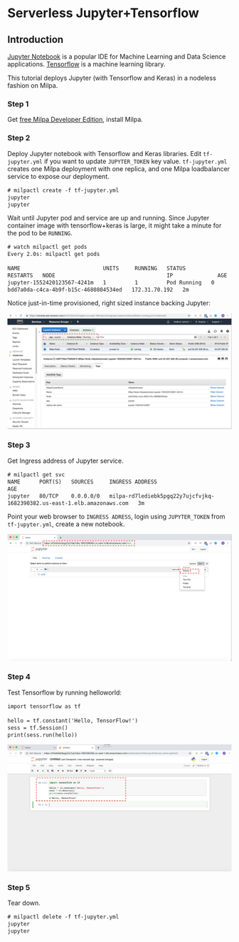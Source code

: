 # Serverless Jupyter+Tensorflow

## Introduction

[Jupyter Notebook](https://jupyter-notebook.readthedocs.io/en/stable/) is a popular IDE for Machine Learning and Data Science applications.
[Tensorflow](https://www.tensorflow.org/) is a machine learning library.

This tutorial deploys Jupyter (with Tensorflow and Keras) in a nodeless fashion on Milpa.
### Step 1

Get [free Milpa Developer Edition](https://www.elotl.co/trial), install Milpa.

### Step 2

Deploy Jupyter notebook with Tensorflow and Keras libraries. Edit `tf-jupyter.yml` if you want to update `JUPYTER_TOKEN` key value. `tf-jupyter.yml` creates one Milpa deployment with one replica, and one Milpa loadbalancer service to expose our deployment.

```
# milpactl create -f tf-jupyter.yml
jupyter
jupyter
```

Wait until Jupyter pod and service are up and running. Since Jupyter container image with tensorflow+keras is large, it might take a minute for the pod to be `RUNNING`.

```
# watch milpactl get pods
Every 2.0s: milpactl get pods                                                                                        

NAME                          UNITS     RUNNING   STATUS        RESTARTS   NODE                                   IP              AGE
jupyter-1552420123567-4241m   1         1         Pod Running   0          bdd7a0da-c4ca-4b9f-b15c-4680804534ed   172.31.70.192   2m

```

Notice just-in-time provisioned, right sized instance backing Jupyter:

![JIT EC2](https://github.com/elotl/milpa-apps/blob/master/tensorflow-jupyter/screenshots/jit-jupyter-instance.png "JIT EC2")

### Step 3

Get Ingress address of Jupyter service.

```
# milpactl get svc
NAME      PORT(S)   SOURCES     INGRESS ADDRESS                                                           AGE
jupyter   80/TCP    0.0.0.0/0   milpa-rd7lediebk5pgq22y7ujcfvjkq-1682390382.us-east-1.elb.amazonaws.com   3m
```

Point your web browser to `INGRESS ADRESS`, login using `JUPYTER_TOKEN` from `tf-jupyter.yml`, create a new notebook.

![Jupyter login](https://github.com/elotl/milpa-apps/blob/master/tensorflow-jupyter/screenshots/jupyter-login.png "Jupyter login")

### Step 4

Test Tensorflow by running helloworld:

```
import tensorflow as tf

hello = tf.constant('Hello, TensorFlow!')
sess = tf.Session()
print(sess.run(hello))
```

![Tensorflow helloworld](https://github.com/elotl/milpa-apps/blob/master/tensorflow-jupyter/screenshots/tensorflow-helloworld.png "Tensorflow helloworld")

### Step 5

Tear down.

```
# milpactl delete -f tf-jupyter.yml 
jupyter
jupyter
```
